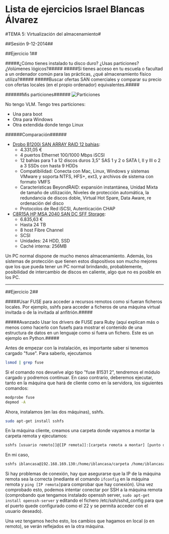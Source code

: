 Lista de ejercicios Israel Blancas Álvarez
============================

#TEMA 5: Virtualización del almacenamiento#


##Sesión 9-12-2014##

##Ejercicio 1##

#####¿Cómo tienes instalado tu disco duro? ¿Usas particiones? ¿Volúmenes lógicos?#####
#####Si tienes acceso en tu escuela o facultad a un ordenador común para las prácticas, ¿qué almacenamiento físico utiliza?#####
#####Buscar ofertas SAN comerciales y comparar su precio con ofertas locales (en el propio ordenador) equivalentes.#####

######Mis particiones######
![Particiones](http://fotos.subefotos.com/5b2dc8339d57358fbcc56fbacb6dfde2o.jpg)

No tengo VLM.
Tengo tres particiones:
+ Una para boot
+ Otra para Windows
+ Otra extendida donde tengo Linux



######Comparación######
+ [Drobo B1200i SAN ARRAY RAID 12 bahías](http://www.macnificos.com/product.aspx?p=7918&gclid=CIP12_bd3sICFefMtAodbx4A7Q#productTabs):
  + 4.331,05 €
  + 4 puertos Ethernet 100/1000 Mbps iSCSI
  + 12 bahías para 1 a 12 discos duros 3,5" SAS 1 y 2 o SATA I, II y III o 2 a 3 SSDs con hasta 9 HDDs
  + Compatibilidad: Conecta con Mac, Linux, Windows y sistemas VMware y soporta   NTFS, HFS+, ext3, y archivos de sistema con formato VMFS
  + Características BeyondRAID: expansión instantánea, Unidad Mixta de tamaño de utilización, Niveles de protección automática, la redundancia de discos doble, Virtual Hot Spare, Data Aware, re ordenación del disco
  + Protocolos de Red iSCSI, Autenticación CHAP
+ [C8R15A HP MSA 2040 SAN DC SFF Storage](http://www.senetic.es/product/C8R15A?gclid=CM6Dhv7f3sICFfQatAodalYAkA):
  + 6.835,63 €
  + Hasta 24  TB
  + 8 host Fibre Channel
  + SCSI
  + Unidades: 24 HDD, SSD
  + Caché interna: 256MB

Un PC normal dispone de mucho menos almacenamiento. Además, los sistemas de protección que tienen estos dispositivos son mucho mejores que los que pueda tener un PC normal brindando, probablemente, posibilidad de intercambio de discos en caliente, algo que no es posible en los PC.


***

##Ejercicio 2##

#####Usar FUSE para acceder a recursos remotos como si fueran ficheros locales. Por ejemplo, sshfs para acceder a ficheros de una máquina virtual invitada o de la invitada al anfitrión.#####

#####Avanzado Usar los drivers de FUSE para Ruby (aquí explican más o menos como hacerlo con fusefs para mostrar el contenido de una estructura de datos en un lenguaje como si fuera un fichero. Este es un ejemplo en Python.#####

Antes de empezar con la instalación, es importante saber si tenemos cargado "fuse". Para saberlo, ejecutamos

```bash
lsmod | grep fuse
```

Si el comando nos devuelve algo tipo "fuse 81531 2", tendremos el módulo cargado y podremos continuar. En caso contrario, deberemos ejecutar, tanto en la máquina que hará de cliente como en la servidora, los siguientes comandos:

```bash
modprobe fuse
depmod -A
```

Ahora, instalamos (en las dos máquinas), sshfs.

```bash
sudo apt-get install sshfs
```

En la máquina cliente, creamos una carpeta donde vayamos a montar la carpeta remota y ejecutamos:

```bash
sshfs [usuario remoto]]@[IP remota]]:[carpeta remota a montar] [punto de montaje]
```

En mi caso,

```bash
sshfs iblancasa@192.168.169.130:/home/iblancasa/carpeta /home/iblancasa/asd
```

Si hay problemas de conexión, hay que asegurarse que la IP de la máquina remota sea la correcta (mediante el comando ``ifconfig`` en la máquina remota y ``ping [IP remota]``para comprobar que hay conexión). Una vez comprobado esto, podemos intentar conectar por SSH a la máquina remota (comprobando que tengamos instalado openssh server, ``sudo apt-get install openssh-server`` y editando el fichero /etc/ssh/sshd_config para que el puerto quede configurado como el 22 y se permita acceder con el usuario deseado).

Una vez tengamos hecho esto, los cambios que hagamos en local (o en remoto), se verán reflejados en la otra máquina.

